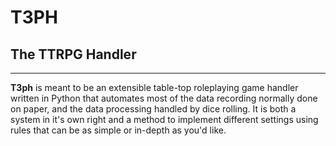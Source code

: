 # T3PH 
## The TTRPG Handler

---

**T3ph** is meant to be an extensible table-top roleplaying game handler written in Python that automates most of the 
data recording normally done on paper, and the data processing handled by dice rolling. It is both a system in it's own right 
and a method to implement different settings using rules that can be as simple or in-depth as you'd like.
